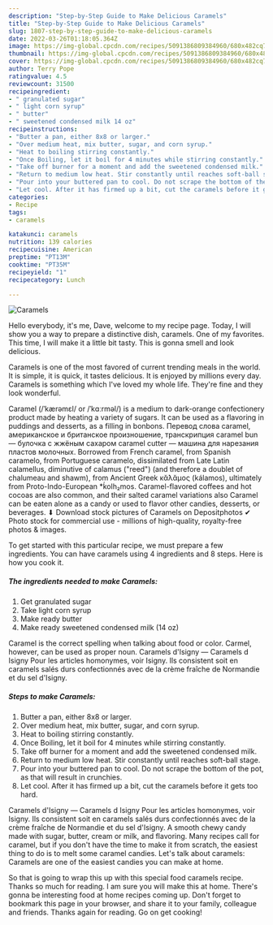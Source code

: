 ```yaml
---
description: "Step-by-Step Guide to Make Delicious Caramels"
title: "Step-by-Step Guide to Make Delicious Caramels"
slug: 1807-step-by-step-guide-to-make-delicious-caramels
date: 2022-03-26T01:18:05.364Z
image: https://img-global.cpcdn.com/recipes/5091386809384960/680x482cq70/caramels-recipe-main-photo.jpg
thumbnail: https://img-global.cpcdn.com/recipes/5091386809384960/680x482cq70/caramels-recipe-main-photo.jpg
cover: https://img-global.cpcdn.com/recipes/5091386809384960/680x482cq70/caramels-recipe-main-photo.jpg
author: Terry Pope
ratingvalue: 4.5
reviewcount: 31500
recipeingredient:
- " granulated sugar"
- " light corn syrup"
- " butter"
- " sweetened condensed milk 14 oz"
recipeinstructions:
- "Butter a pan, either 8x8 or larger."
- "Over medium heat, mix butter, sugar, and corn syrup."
- "Heat to boiling stirring constantly."
- "Once Boiling, let it boil for 4 minutes while stirring constantly."
- "Take off burner for a moment and add the sweetened condensed milk."
- "Return to medium low heat. Stir constantly until reaches soft-ball stage."
- "Pour into your buttered pan to cool. Do not scrape the bottom of the pot, as that will result in crunchies."
- "Let cool. After it has firmed up a bit, cut the caramels before it gets too hard."
categories:
- Recipe
tags:
- caramels

katakunci: caramels 
nutrition: 139 calories
recipecuisine: American
preptime: "PT13M"
cooktime: "PT35M"
recipeyield: "1"
recipecategory: Lunch

---
```



![Caramels](https://img-global.cpcdn.com/recipes/5091386809384960/680x482cq70/caramels-recipe-main-photo.jpg)

Hello everybody, it's me, Dave, welcome to my recipe page. Today, I will show you a way to prepare a distinctive dish, caramels. One of my favorites. This time, I will make it a little bit tasty. This is gonna smell and look delicious.

Caramels is one of the most favored of current trending meals in the world. It is simple, it is quick, it tastes delicious. It is enjoyed by millions every day. Caramels is something which I've loved my whole life. They're fine and they look wonderful.

Caramel (/ˈkærəmɛl/ or /ˈkɑːrməl/) is a medium to dark-orange confectionery product made by heating a variety of sugars. It can be used as a flavoring in puddings and desserts, as a filling in bonbons. Перевод слова caramel, американское и британское произношение, транскрипция caramel bun — булочка с жжёным сахаром caramel cutter — машина для нарезания пластов молочных. Borrowed from French caramel, from Spanish caramelo, from Portuguese caramelo, dissimilated from Late Latin calamellus, diminutive of calamus (&#34;reed&#34;) (and therefore a doublet of chalumeau and shawm), from Ancient Greek κᾰ́λᾰμος (kálamos), ultimately from Proto-Indo-European *ḱolh₂mos. Caramel-flavored coffees and hot cocoas are also common, and their salted caramel variations also Caramel can be eaten alone as a candy or used to flavor other candies, desserts, or beverages. ⬇ Download stock pictures of Caramels on Depositphotos ✔ Photo stock for commercial use - millions of high-quality, royalty-free photos &amp; images.


To get started with this particular recipe, we must prepare a few ingredients. You can have caramels using 4 ingredients and 8 steps. Here is how you cook it.

<!--inarticleads1-->

##### The ingredients needed to make Caramels:

1. Get  granulated sugar
1. Take  light corn syrup
1. Make ready  butter
1. Make ready  sweetened condensed milk (14 oz)


Caramel is the correct spelling when talking about food or color. Carmel, however, can be used as proper noun. Caramels d&#39;Isigny — Caramels d Isigny Pour les articles homonymes, voir Isigny. Ils consistent soit en caramels salés durs confectionnés avec de la crème fraîche de Normandie et du sel d&#39;Isigny. 

<!--inarticleads2-->

##### Steps to make Caramels:

1. Butter a pan, either 8x8 or larger.
1. Over medium heat, mix butter, sugar, and corn syrup.
1. Heat to boiling stirring constantly.
1. Once Boiling, let it boil for 4 minutes while stirring constantly.
1. Take off burner for a moment and add the sweetened condensed milk.
1. Return to medium low heat. Stir constantly until reaches soft-ball stage.
1. Pour into your buttered pan to cool. Do not scrape the bottom of the pot, as that will result in crunchies.
1. Let cool. After it has firmed up a bit, cut the caramels before it gets too hard.


Caramels d&#39;Isigny — Caramels d Isigny Pour les articles homonymes, voir Isigny. Ils consistent soit en caramels salés durs confectionnés avec de la crème fraîche de Normandie et du sel d&#39;Isigny. A smooth chewy candy made with sugar, butter, cream or milk, and flavoring. Many recipes call for caramel, but if you don&#39;t have the time to make it from scratch, the easiest thing to do is to melt some caramel candies. Let&#39;s talk about caramels: Caramels are one of the easiest candies you can make at home. 

So that is going to wrap this up with this special food caramels recipe. Thanks so much for reading. I am sure you will make this at home. There's gonna be interesting food at home recipes coming up. Don't forget to bookmark this page in your browser, and share it to your family, colleague and friends. Thanks again for reading. Go on get cooking!
